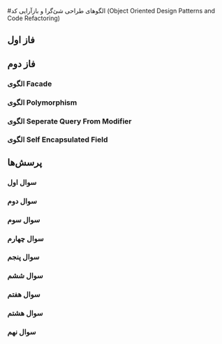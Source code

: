 #الگوهای طراحی شئ‌گرا و بازآرایی کد (Object Oriented Design Patterns and Code Refactoring)

## فاز اول

## فاز دوم
### الگوی Facade 

### الگوی Polymorphism

### الگوی Seperate Query From Modifier

### الگوی Self Encapsulated Field 



## پرسش‌ها

### سوال اول 

### سوال دوم 

### سوال سوم 

### سوال چهارم 

### سوال پنجم

### سوال ششم 

### سوال هفتم 

### سوال هشتم 

### سوال نهم 
